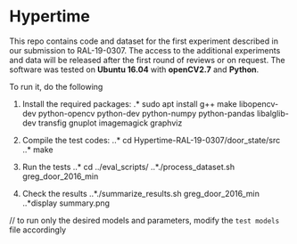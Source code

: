 # Hypertime

This repo contains code and dataset for the first experiment described in our submission to RAL-19-0307. The access to the additional experiments and data will be released after the first round of reviews or on request. The software was tested on <b>Ubuntu 16.04</b> with <b>openCV2.7</b> and <b>Python</b>.

To run it, do the following

1. Install the required packages:
.* sudo apt install g++ make libopencv-dev python-opencv python-dev python-numpy python-pandas libalglib-dev transfig gnuplot imagemagick graphviz

1. Compile the test codes:
..* cd Hypertime-RAL-19-0307/door_state/src
..* make

1. Run the tests
..* cd ../eval_scripts/
..*./process_dataset.sh greg_door_2016_min

1. Check the results
..*./summarize_results.sh greg_door_2016_min
..*display summary.png

// to run only the desired models and parameters, modify the `test models` file accordingly
